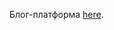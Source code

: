Блог-платформа [here](https://simple-blog-platform-60ubbenhd-sergeis-projects-125bc965.vercel.app/).
